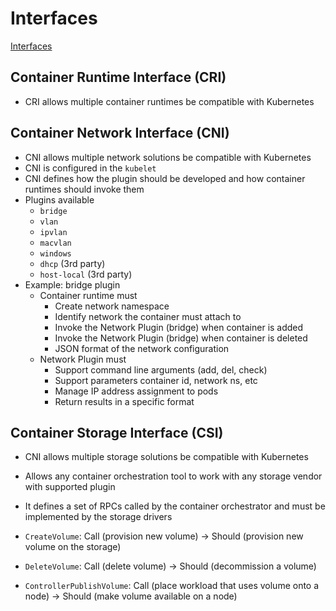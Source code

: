 # Interfaces

[Interfaces](./images/interfaces.png)

## Container Runtime Interface (CRI)

- CRI allows multiple container runtimes be compatible with Kubernetes

## Container Network Interface (CNI)

- CNI allows multiple network solutions be compatible with Kubernetes
- CNI is configured in the `kubelet`
- CNI defines how the plugin should be developed and how container runtimes should invoke them
- Plugins available
  - `bridge`
  - `vlan`
  - `ipvlan`
  - `macvlan`
  - `windows`
  - `dhcp` (3rd party)
  - `host-local` (3rd party)
- Example: bridge plugin
  - Container runtime must
    - Create network namespace
    - Identify network the container must attach to
    - Invoke the Network Plugin (bridge) when container is added
    - Invoke the Network Plugin (bridge) when container is deleted
    - JSON format of the network configuration
  - Network Plugin must
    - Support command line arguments (add, del, check)
    - Support parameters container id, network ns, etc
    - Manage IP address assignment to pods
    - Return results in a specific format

## Container Storage Interface (CSI)

- CNI allows multiple storage solutions be compatible with Kubernetes
- Allows any container orchestration tool to work with any storage vendor with supported plugin
- It defines a set of RPCs called by the container orchestrator and must be implemented by the storage drivers

- `CreateVolume`: Call (provision new volume) -> Should (provision new volume on the storage)
- `DeleteVolume`: Call (delete volume) -> Should (decommission a volume)
- `ControllerPublishVolume`: Call (place workload that uses volume onto a node) -> Should (make volume available on a node)
